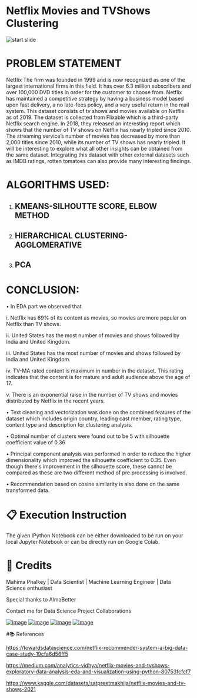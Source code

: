 # Netflix Movies and TVShows Clustering
![start slide](https://www.theclick.gg/wp-content/uploads/2021/08/netflix-gaming-tests.jpg)

# PROBLEM STATEMENT

Netflix The firm was founded in 1999 and is now recognized as one of the largest international firms in this field. It has over 6.3 million subscribers and over 100,000 DVD titles in order for the customer to choose from. Netflix has maintained a competitive strategy by having a business model based upon fast delivery, a no late-fees policy, and a very useful return in the mail system.
 	This dataset consists of tv shows and movies available on Netflix as of 2019. The dataset is collected from Flixable which is a third-party Netflix search engine.  In 2018, they released an interesting report which shows that the number of TV shows on Netflix has nearly tripled since 2010. The streaming service’s number of movies has decreased by more than 2,000 titles since 2010, while its number of TV shows has nearly tripled. It will be interesting to explore what all other insights can be obtained from the same dataset.  Integrating this dataset with other external datasets such as IMDB ratings, rotten tomatoes can also provide many interesting findings.

# ALGORITHMS USED:
1.	## KMEANS-SILHOUTTE SCORE, ELBOW METHOD
2.	## HIERARCHICAL CLUSTERING-AGGLOMERATIVE
3.	## PCA

# CONCLUSION:

•	In EDA part we observed that

i.	Netflix has 69% of its content as movies, so movies are  more popular on Netflix than TV shows.

ii.	United States has the most number of movies and shows followed by India and United Kingdom.

iii.	United States has the most number of movies and shows followed by India and United Kingdom.

iv.	TV-MA rated content is maximum in number in the dataset. This rating indicates that the content is for mature and adult audience above the age of 17.

v.	There is an exponential raise in the number of TV shows and movies distributed by Netflix in the recent years.

•	Text cleaning and vectorization was done on the combined features of the dataset which includes origin country, leading cast member, rating type, content type and description for clustering analysis.

•	Optimal number of clusters were found out to be 5 with silhouette coefficient value of 0.36

•	Principal component analysis was performed in order to reduce the higher dimensionality which improved the silhouette coefficient to 0.35. Even though there's improvement in the silhouette score, these cannot be compared as these are two different method of pre processing is involved.

•	Recommendation based on cosine similarity is also done on the same transformed data.

# 📋 Execution Instruction
The given IPython Notebook can be either downloaded to be run on your local Jupyter Notebook or can be directly run on Google Colab.

# 📜 Credits
Mahima Phalkey | Data Scientist | Machine Learning Engineer | Data Science enthusiast

Special thanks to AlmaBetter

Contact me for Data Science Project Collaborations

[![image](https://user-images.githubusercontent.com/95841292/202914376-d5a83f3d-110a-4476-896e-1da078b185dc.png)](https://www.linkedin.com/in/mahima-phalkey/) [![image](https://user-images.githubusercontent.com/95841292/202914715-787f6ae3-d9f6-491c-9cae-c717131ddebd.png)](https://github.com/Mahima2208) [![image](https://user-images.githubusercontent.com/95841292/202914883-bce71634-6c2b-4305-8020-4b240cb76e41.png)](https://medium.com/@mahimaphalkey) [![image](https://user-images.githubusercontent.com/95841292/202914940-5d5eba71-e45d-4e95-8dfe-65e45d255aec.png)](https://drive.google.com/file/d/1Xi9oBrCjMc3QPGAhFdfO5rnMUssLa7Hw/view?usp=sharing)


#📚 References

https://towardsdatascience.com/netflix-recommender-system-a-big-data-case-study-19cfa6d56ff5

https://medium.com/analytics-vidhya/netflix-movies-and-tvshows-exploratory-data-analysis-eda-and-visualization-using-python-80753fcfcf7

https://www.kaggle.com/datasets/satpreetmakhija/netflix-movies-and-tv-shows-2021

